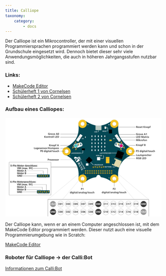 ```yaml
---
title: Calliope
taxonomy:
    category:
        - docs
---
```


Der Calliope ist ein Mikrocontroller, der mit einer visuellen Programmiersprachen programmiert werden kann und schon in der Grundschule eingesetzt wird. Dennoch bietet dieser sehr viele Anwendungsmöglichkeiten, die auch in höheren Jahrgangsstufen nutzbar sind.

### Links:
- [MakeCode Editor](https://makecode.calliope.cc/)
- [Schülerheft 1 von Cornelsen](../../files/cornelsen-schuelermaterial-1.pdf)
- [Schülerheft 2 von Cornelsen](../../files/cornelsen-schuelermaterial-2.pdf)

### Aufbau eines Calliopes:
![Calliope](../../images/calliope.png)

Der Calliope kann, wenn er an einem Computer angeschlossen ist, mit dem MakeCode Editor programmiert werden. Dieser nutzt auch eine visuelle Programmierumgebung wie in Scratch:

[MakeCode Editor](https://makecode.calliope.cc/)

### Roboter für Calliope -> der Calli:Bot
[Informationen zum Calli:Bot](../03.CalliBot)
